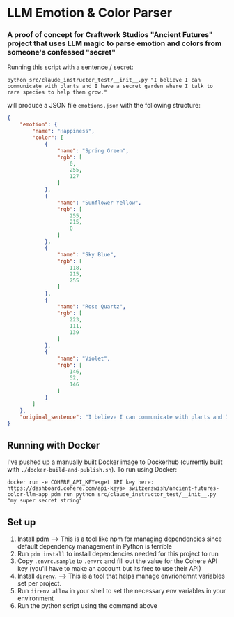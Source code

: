 # LLM Emotion & Color Parser

### A proof of concept for Craftwork Studios "Ancient Futures" project that uses LLM magic to parse emotion and colors from someone's confessed "secret"

Running this script with a sentence / secret:

`python src/claude_instructor_test/__init__.py "I believe I can communicate with plants and I have a secret garden where I talk to rare species to help them grow."`

will produce a JSON file `emotions.json` with the following structure:

```.json
{
    "emotion": {
        "name": "Happiness",
        "color": [
            {
                "name": "Spring Green",
                "rgb": [
                    0,
                    255,
                    127
                ]
            },
            {
                "name": "Sunflower Yellow",
                "rgb": [
                    255,
                    215,
                    0
                ]
            },
            {
                "name": "Sky Blue",
                "rgb": [
                    118,
                    215,
                    255
                ]
            },
            {
                "name": "Rose Quartz",
                "rgb": [
                    223,
                    111,
                    139
                ]
            },
            {
                "name": "Violet",
                "rgb": [
                    146,
                    52,
                    146
                ]
            }
        ]
    },
    "original_sentence": "I believe I can communicate with plants and I have a secret garden where I talk to rare species to help them grow."
}
```

## Running with Docker

I've pushed up a manually built Docker image to Dockerhub (currently built with `./docker-build-and-publish.sh`). To run using Docker:

```
docker run -e COHERE_API_KEY=<get API key here: https://dashboard.cohere.com/api-keys> switzerswish/ancient-futures-color-llm-app pdm run python src/claude_instructor_test/__init__.py "my super secret string"
```

## Set up

1. Install [pdm](https://pdm-project.org/en/latest/#__tabbed_1_2)
--> This is a tool like npm for managing dependencies since default dependency management in Python is terrible
1. Run `pdm install` to install dependencies needed for this project to run
1. Copy `.envrc.sample` to `.envrc` and fill out the value for the Cohere API key (you'll have to make an account but its free to use their API)
1. Install [`direnv`](https://direnv.net/docs/installation.html).
--> This is a tool that helps manage envrionemnt variables set per project.
1. Run `direnv allow` in your shell to set the necessary env variables in your environment
1. Run the python script using the command above
